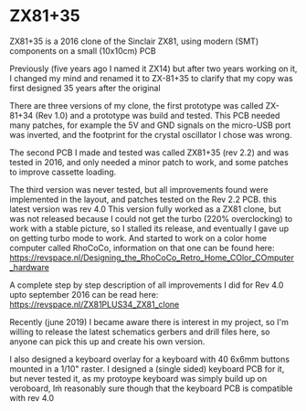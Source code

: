 ZX81+35
====

ZX81+35 is a 2016 clone of the Sinclair ZX81, using modern (SMT) components on a small (10x10cm) PCB

Previously (five years ago I named it ZX14) but after two years working on it, I changed my mind and renamed it to ZX-81+35 to clarify that my copy was first designed 35 years after the original

There are three versions of my clone, the first prototype was called ZX-81+34 (Rev 1.0) and a prototype was build and tested. This PCB needed many patches, for example the 5V and GND signals on the micro-USB port was inverted, and the footprint for the crystal oscillator I chose was wrong.

The second PCB I made and tested was called ZX81+35 (rev 2.2) and was tested in 2016, and only needed a minor patch to work, and some patches to improve cassette loading. 

The third version was never tested, but all improvements found were implemented in the layout, and patches tested on the Rev 2.2 PCB. this latest version was rev 4.0
This version fully worked as a ZX81 clone, but was not released because I could not get the turbo (220% overclocking) to work with a stable picture, so I stalled its release, and eventually I gave up on getting turbo mode to work. And started to work on a color home computer called RhoCoCo, information on that one can be found here:
https://revspace.nl/Designing_the_RhoCoCo_Retro_Home_COlor_COmputer_hardware

A complete step by step description of all improvements I did for Rev 4.0 upto september 2016 can be read here:
https://revspace.nl/ZX81PLUS34_ZX81_clone

Recently (june 2019) I became aware there is interest in my project, so I'm willing to release the latest schematics gerbers and drill files here, so anyone can pick this up and create his own version.

I also designed a keyboard overlay for a keyboard with 40 6x6mm buttons mounted in a 1/10" raster.
I designed a (single sided) keyboard PCB for it, but never tested it, as my protoype keyboard was simply build up on veroboard, Iḿ reasonably sure though that the keyboard PCB is compatible with rev 4.0

